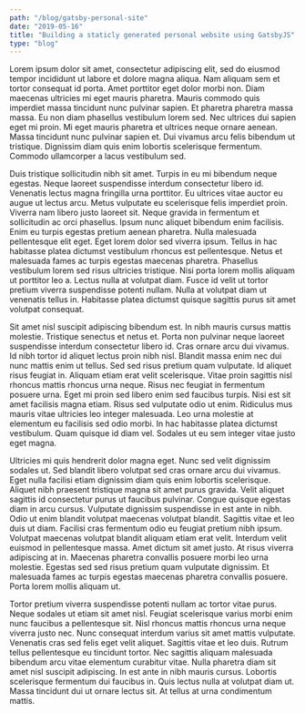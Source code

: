 ```yaml
---
path: "/blog/gatsby-personal-site"
date: "2019-05-16"
title: "Building a staticly generated personal website using GatsbyJS"
type: "blog"
---
```

Lorem ipsum dolor sit amet, consectetur adipiscing elit, sed do eiusmod tempor incididunt ut labore et dolore magna aliqua. Nam aliquam sem et tortor consequat id porta. Amet porttitor eget dolor morbi non. Diam maecenas ultricies mi eget mauris pharetra. Mauris commodo quis imperdiet massa tincidunt nunc pulvinar sapien. Et pharetra pharetra massa massa. Eu non diam phasellus vestibulum lorem sed. Nec ultrices dui sapien eget mi proin. Mi eget mauris pharetra et ultrices neque ornare aenean. Massa tincidunt nunc pulvinar sapien et. Dui vivamus arcu felis bibendum ut tristique. Dignissim diam quis enim lobortis scelerisque fermentum. Commodo ullamcorper a lacus vestibulum sed.

Duis tristique sollicitudin nibh sit amet. Turpis in eu mi bibendum neque egestas. Neque laoreet suspendisse interdum consectetur libero id. Venenatis lectus magna fringilla urna porttitor. Eu ultrices vitae auctor eu augue ut lectus arcu. Metus vulputate eu scelerisque felis imperdiet proin. Viverra nam libero justo laoreet sit. Neque gravida in fermentum et sollicitudin ac orci phasellus. Ipsum nunc aliquet bibendum enim facilisis. Enim eu turpis egestas pretium aenean pharetra. Nulla malesuada pellentesque elit eget. Eget lorem dolor sed viverra ipsum. Tellus in hac habitasse platea dictumst vestibulum rhoncus est pellentesque. Netus et malesuada fames ac turpis egestas maecenas pharetra. Phasellus vestibulum lorem sed risus ultricies tristique. Nisi porta lorem mollis aliquam ut porttitor leo a. Lectus nulla at volutpat diam. Fusce id velit ut tortor pretium viverra suspendisse potenti nullam. Nulla at volutpat diam ut venenatis tellus in. Habitasse platea dictumst quisque sagittis purus sit amet volutpat consequat.

Sit amet nisl suscipit adipiscing bibendum est. In nibh mauris cursus mattis molestie. Tristique senectus et netus et. Porta non pulvinar neque laoreet suspendisse interdum consectetur libero id. Cras ornare arcu dui vivamus. Id nibh tortor id aliquet lectus proin nibh nisl. Blandit massa enim nec dui nunc mattis enim ut tellus. Sed sed risus pretium quam vulputate. Id aliquet risus feugiat in. Aliquam etiam erat velit scelerisque. Vitae proin sagittis nisl rhoncus mattis rhoncus urna neque. Risus nec feugiat in fermentum posuere urna. Eget mi proin sed libero enim sed faucibus turpis. Nisi est sit amet facilisis magna etiam. Risus sed vulputate odio ut enim. Ridiculus mus mauris vitae ultricies leo integer malesuada. Leo urna molestie at elementum eu facilisis sed odio morbi. In hac habitasse platea dictumst vestibulum. Quam quisque id diam vel. Sodales ut eu sem integer vitae justo eget magna.

Ultricies mi quis hendrerit dolor magna eget. Nunc sed velit dignissim sodales ut. Sed blandit libero volutpat sed cras ornare arcu dui vivamus. Eget nulla facilisi etiam dignissim diam quis enim lobortis scelerisque. Aliquet nibh praesent tristique magna sit amet purus gravida. Velit aliquet sagittis id consectetur purus ut faucibus pulvinar. Congue quisque egestas diam in arcu cursus. Vulputate dignissim suspendisse in est ante in nibh. Odio ut enim blandit volutpat maecenas volutpat blandit. Sagittis vitae et leo duis ut diam. Facilisi cras fermentum odio eu feugiat pretium nibh ipsum. Volutpat maecenas volutpat blandit aliquam etiam erat velit. Interdum velit euismod in pellentesque massa. Amet dictum sit amet justo. At risus viverra adipiscing at in. Maecenas pharetra convallis posuere morbi leo urna molestie. Egestas sed sed risus pretium quam vulputate dignissim. Et malesuada fames ac turpis egestas maecenas pharetra convallis posuere. Porta lorem mollis aliquam ut.

Tortor pretium viverra suspendisse potenti nullam ac tortor vitae purus. Neque sodales ut etiam sit amet nisl. Feugiat scelerisque varius morbi enim nunc faucibus a pellentesque sit. Nisl rhoncus mattis rhoncus urna neque viverra justo nec. Nunc consequat interdum varius sit amet mattis vulputate. Venenatis cras sed felis eget velit aliquet. Sagittis vitae et leo duis. Rutrum tellus pellentesque eu tincidunt tortor. Nec sagittis aliquam malesuada bibendum arcu vitae elementum curabitur vitae. Nulla pharetra diam sit amet nisl suscipit adipiscing. In est ante in nibh mauris cursus. Lobortis scelerisque fermentum dui faucibus in. Quis lectus nulla at volutpat diam ut. Massa tincidunt dui ut ornare lectus sit. At tellus at urna condimentum mattis.